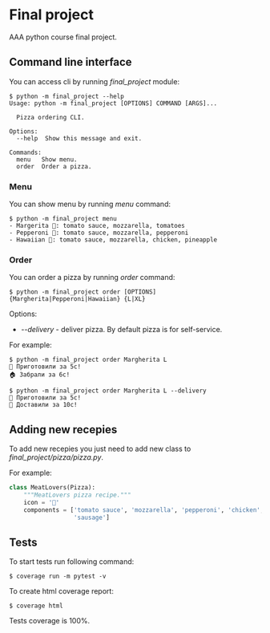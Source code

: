 # Final project
AAA python course final project.

## Command line interface
You can access cli by running *final_project* module:

```console
$ python -m final_project --help
Usage: python -m final_project [OPTIONS] COMMAND [ARGS]...

  Pizza ordering CLI.

Options:
  --help  Show this message and exit.

Commands:
  menu   Show menu.
  order  Order a pizza.
```

### Menu
You can show menu by running *menu* command:

```console
$ python -m final_project menu
- Margerita 🧀: tomato sauce, mozzarella, tomatoes
- Pepperoni 🍕: tomato sauce, mozzarella, pepperoni
- Hawaiian 🍍: tomato sauce, mozzarella, chicken, pineapple
```

### Order
You can order a pizza by running *order* command:

```console
$ python -m final_project order [OPTIONS] {Margherita|Pepperoni|Hawaiian} {L|XL}
```

Options:
* *--delivery* - deliver pizza. By default pizza is for self-service.

For example:

```console
$ python -m final_project order Margherita L
🍳 Приготовили за 5с!
🏠 Забрали за 6с!

$ python -m final_project order Margherita L --delivery
🍳 Приготовили за 5с!
🛵 Доставили за 10с!
```

## Adding new recepies
To add new recepies you just need to add new class to *final_project/pizza/pizza.py*.

For example:

```python
class MeatLovers(Pizza):
    """MeatLovers pizza recipe."""
    icon = '🍖'
    components = ['tomato sauce', 'mozzarella', 'pepperoni', 'chicken',
                  'sausage']

```


## Tests
To start tests run following command:
```console
$ coverage run -m pytest -v
```
To create html coverage report:
```console
$ coverage html
```
Tests coverage is 100%.
